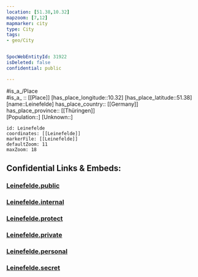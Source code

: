 ```yaml
---
location: [51.38,10.32] 
mapzoom: [7,12] 
mapmarker: city 
type: City
tags:
- geo/City


SpocWebEntityId: 31922
isDeleted: false
confidential: public

---
```

#is_a_/Place  
#is_a_ :: [[Place]] 
[has_place_longitude::10.32] 
[has_place_latitude::51.38] 
[name::Leinefelde] 
has_place_country:: [[Germany]]  
has_place_province:: [[Thüringen]]  
[Population::] 
[Unknown::] 


```leaflet
id: Leinefelde
coordinates: [[Leinefelde]] 
markerFile: [[Leinefelde]] 
defaultZoom: 11 
maxZoom: 18
```


## Confidential Links & Embeds: 

### [Leinefelde.public](/_public/\Earth\Continent\Europe\Europe~Central\Germany\Germany~East\Thüringen\counties~TH\Eichsfeld\cities~Eichsfeld\Leinefelde-Worbis\CityLeinefelde.public.md) 

### [Leinefelde.internal](/_internal/\Earth\Continent\Europe\Europe~Central\Germany\Germany~East\Thüringen\counties~TH\Eichsfeld\cities~Eichsfeld\Leinefelde-Worbis\CityLeinefelde.internal.md) 

### [Leinefelde.protect](/_protect/\Earth\Continent\Europe\Europe~Central\Germany\Germany~East\Thüringen\counties~TH\Eichsfeld\cities~Eichsfeld\Leinefelde-Worbis\CityLeinefelde.protect.md) 

### [Leinefelde.private](/_private/\Earth\Continent\Europe\Europe~Central\Germany\Germany~East\Thüringen\counties~TH\Eichsfeld\cities~Eichsfeld\Leinefelde-Worbis\CityLeinefelde.private.md) 

### [Leinefelde.personal](/_personal/\Earth\Continent\Europe\Europe~Central\Germany\Germany~East\Thüringen\counties~TH\Eichsfeld\cities~Eichsfeld\Leinefelde-Worbis\CityLeinefelde.personal.md) 

### [Leinefelde.secret](/_secret/\Earth\Continent\Europe\Europe~Central\Germany\Germany~East\Thüringen\counties~TH\Eichsfeld\cities~Eichsfeld\Leinefelde-Worbis\CityLeinefelde.secret.md)

